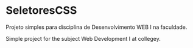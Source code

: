 # SeletoresCSS

Projeto simples para disciplina de Desenvolvimento WEB I na faculdade.  

Simple project for the subject Web Development I at collegey.
